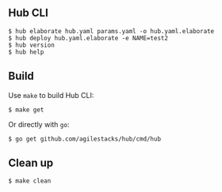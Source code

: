 ## Hub CLI

    $ hub elaborate hub.yaml params.yaml -o hub.yaml.elaborate
    $ hub deploy hub.yaml.elaborate -e NAME=test2
    $ hub version
    $ hub help

## Build

Use `make` to build Hub CLI:

    $ make get

Or directly with `go`:

    $ go get github.com/agilestacks/hub/cmd/hub

## Clean up

    $ make clean
